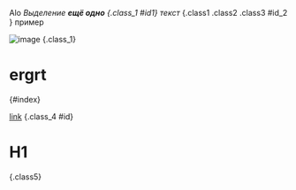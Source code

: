 Alo *Выделение __ещё одно__   {.class_1 #id1} текст*  {.class1  .class2  .class3  #id_2 }  пример

![image](https://daringfireball.net/graphics/logos/) {.class_1}

# ergrt
{#index}

[link](https://vk.com) {.class_4 #id}

# H1 
{.class5} 



